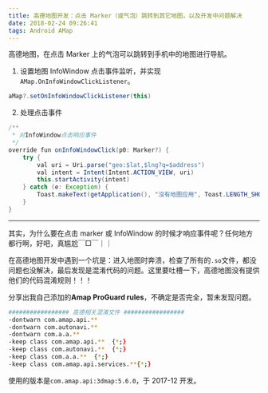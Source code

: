 ```yaml
---
title: 高德地图开发：点击 Marker（或气泡）跳转到其它地图，以及开发中问题解决
date: 2018-02-24 09:26:41
tags: Android AMap
---
```


高德地图，在点击 Marker 上的气泡可以跳转到手机中的地图进行导航。

1. 设置地图 InfoWindow 点击事件监听，并实现`AMap.OnInfoWindowClickListener`。

```java
aMap?.setOnInfoWindowClickListener(this)
```

2. 处理点击事件

```java
/**
 * 对InfoWindow点击响应事件
 */
override fun onInfoWindowClick(p0: Marker?) {
    try {
        val uri = Uri.parse("geo:$lat,$lng?q=$address")
        val intent = Intent(Intent.ACTION_VIEW, uri)
        this.startActivity(intent)
    } catch (e: Exception) {
        Toast.makeText(getApplication(), "沒有地图应用", Toast.LENGTH_SHORT).show()
    }
}
```

---------

其实，为什么要在点击 marker 或 InfoWindow 的时候才响应事件呢？任何地方都行啊，好吧，真尴尬￣□￣｜｜

在高德地图开发中遇到一个坑是：进入地图时奔溃，检查了所有的`.so`文件，都没问题也没解决，最后发现是混淆代码的问题。这里要吐槽一下，高德地图没有提供他们的代码混淆规则！！！

分享出我自己添加的**Amap ProGuard rules**，不确定是否完全，暂未发现问题。

```bash
################# 高德相关混淆文件 #################
-dontwarn com.amap.api.**
-dontwarn com.autonavi.**
-dontwarn com.a.a.**
-keep class com.amap.api.**  {*;}
-keep class com.autonavi.**  {*;}
-keep class com.a.a.**  {*;}
-keep class com.amap.api.services.**{*;}
```

使用的版本是`com.amap.api:3dmap:5.6.0`，于 2017-12 开发。


